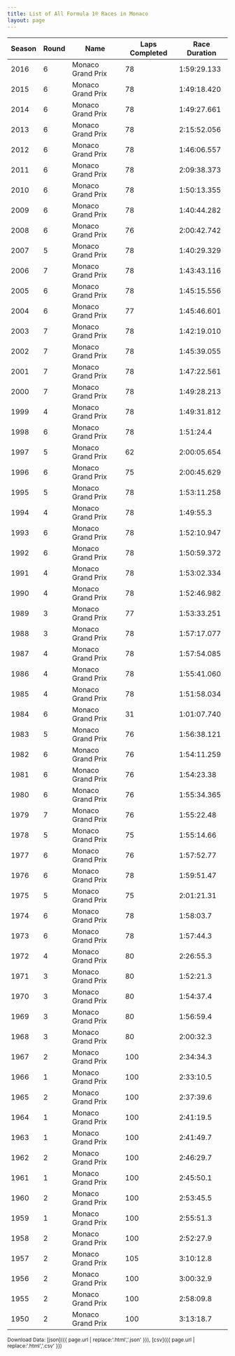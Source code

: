 ```yaml
---
title: List of All Formula 1® Races in Monaco
layout: page
---
```


| Season | Round | Name | Laps Completed | Race Duration |
|--|--|--|--|--|
| 2016 | 6 | Monaco Grand Prix | 78 | 1:59:29.133 |
| 2015 | 6 | Monaco Grand Prix | 78 | 1:49:18.420 |
| 2014 | 6 | Monaco Grand Prix | 78 | 1:49:27.661 |
| 2013 | 6 | Monaco Grand Prix | 78 | 2:15:52.056 |
| 2012 | 6 | Monaco Grand Prix | 78 | 1:46:06.557 |
| 2011 | 6 | Monaco Grand Prix | 78 | 2:09:38.373 |
| 2010 | 6 | Monaco Grand Prix | 78 | 1:50:13.355 |
| 2009 | 6 | Monaco Grand Prix | 78 | 1:40:44.282 |
| 2008 | 6 | Monaco Grand Prix | 76 | 2:00:42.742 |
| 2007 | 5 | Monaco Grand Prix | 78 | 1:40:29.329 |
| 2006 | 7 | Monaco Grand Prix | 78 | 1:43:43.116 |
| 2005 | 6 | Monaco Grand Prix | 78 | 1:45:15.556 |
| 2004 | 6 | Monaco Grand Prix | 77 | 1:45:46.601 |
| 2003 | 7 | Monaco Grand Prix | 78 | 1:42:19.010 |
| 2002 | 7 | Monaco Grand Prix | 78 | 1:45:39.055 |
| 2001 | 7 | Monaco Grand Prix | 78 | 1:47:22.561 |
| 2000 | 7 | Monaco Grand Prix | 78 | 1:49:28.213 |
| 1999 | 4 | Monaco Grand Prix | 78 | 1:49:31.812 |
| 1998 | 6 | Monaco Grand Prix | 78 | 1:51:24.4 |
| 1997 | 5 | Monaco Grand Prix | 62 | 2:00:05.654 |
| 1996 | 6 | Monaco Grand Prix | 75 | 2:00:45.629 |
| 1995 | 5 | Monaco Grand Prix | 78 | 1:53:11.258 |
| 1994 | 4 | Monaco Grand Prix | 78 | 1:49:55.3 |
| 1993 | 6 | Monaco Grand Prix | 78 | 1:52:10.947 |
| 1992 | 6 | Monaco Grand Prix | 78 | 1:50:59.372 |
| 1991 | 4 | Monaco Grand Prix | 78 | 1:53:02.334 |
| 1990 | 4 | Monaco Grand Prix | 78 | 1:52:46.982 |
| 1989 | 3 | Monaco Grand Prix | 77 | 1:53:33.251 |
| 1988 | 3 | Monaco Grand Prix | 78 | 1:57:17.077 |
| 1987 | 4 | Monaco Grand Prix | 78 | 1:57:54.085 |
| 1986 | 4 | Monaco Grand Prix | 78 | 1:55:41.060 |
| 1985 | 4 | Monaco Grand Prix | 78 | 1:51:58.034 |
| 1984 | 6 | Monaco Grand Prix | 31 | 1:01:07.740 |
| 1983 | 5 | Monaco Grand Prix | 76 | 1:56:38.121 |
| 1982 | 6 | Monaco Grand Prix | 76 | 1:54:11.259 |
| 1981 | 6 | Monaco Grand Prix | 76 | 1:54:23.38 |
| 1980 | 6 | Monaco Grand Prix | 76 | 1:55:34.365 |
| 1979 | 7 | Monaco Grand Prix | 76 | 1:55:22.48 |
| 1978 | 5 | Monaco Grand Prix | 75 | 1:55:14.66 |
| 1977 | 6 | Monaco Grand Prix | 76 | 1:57:52.77 |
| 1976 | 6 | Monaco Grand Prix | 78 | 1:59:51.47 |
| 1975 | 5 | Monaco Grand Prix | 75 | 2:01:21.31 |
| 1974 | 6 | Monaco Grand Prix | 78 | 1:58:03.7 |
| 1973 | 6 | Monaco Grand Prix | 78 | 1:57:44.3 |
| 1972 | 4 | Monaco Grand Prix | 80 | 2:26:55.3 |
| 1971 | 3 | Monaco Grand Prix | 80 | 1:52:21.3 |
| 1970 | 3 | Monaco Grand Prix | 80 | 1:54:37.4 |
| 1969 | 3 | Monaco Grand Prix | 80 | 1:56:59.4 |
| 1968 | 3 | Monaco Grand Prix | 80 | 2:00:32.3 |
| 1967 | 2 | Monaco Grand Prix | 100 | 2:34:34.3 |
| 1966 | 1 | Monaco Grand Prix | 100 | 2:33:10.5 |
| 1965 | 2 | Monaco Grand Prix | 100 | 2:37:39.6 |
| 1964 | 1 | Monaco Grand Prix | 100 | 2:41:19.5 |
| 1963 | 1 | Monaco Grand Prix | 100 | 2:41:49.7 |
| 1962 | 2 | Monaco Grand Prix | 100 | 2:46:29.7 |
| 1961 | 1 | Monaco Grand Prix | 100 | 2:45:50.1 |
| 1960 | 2 | Monaco Grand Prix | 100 | 2:53:45.5 |
| 1959 | 1 | Monaco Grand Prix | 100 | 2:55:51.3 |
| 1958 | 2 | Monaco Grand Prix | 100 | 2:52:27.9 |
| 1957 | 2 | Monaco Grand Prix | 105 | 3:10:12.8 |
| 1956 | 2 | Monaco Grand Prix | 100 | 3:00:32.9 |
| 1955 | 2 | Monaco Grand Prix | 100 | 2:58:09.8 |
| 1950 | 2 | Monaco Grand Prix | 100 | 3:13:18.7 |

<small>Download Data: [json]({{ page.url | replace:'.html','.json' }}), [csv]({{ page.url | replace:'.html','.csv' }})</small>
